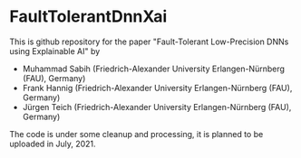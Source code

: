 # FaultTolerantDnnXai
This is github repository for the paper
"Fault-Tolerant Low-Precision DNNs using Explainable AI" by 

- Muhammad Sabih (Friedrich-Alexander University Erlangen-Nürnberg (FAU), Germany)
- Frank Hannig (Friedrich-Alexander University Erlangen-Nürnberg (FAU), Germany)
- Jürgen Teich (Friedrich-Alexander University Erlangen-Nürnberg (FAU), Germany)

The code is under some cleanup and processing, it is planned to be uploaded in July, 2021.
